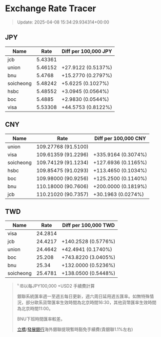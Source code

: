 # Exchange Rate Tracer

> Update: 2025-04-08 15:34:29.934314+00:00

## JPY

| Name      |    Rate | Diff per 100,000 JPY   |
|-----------|---------|------------------------|
| jcb       | 5.43361 |                        |
| union     | 5.46152 | +27.9122 (0.5137%)     |
| bnu       | 5.4768  | +15.2770 (0.2797%)     |
| soicheong | 5.48242 | +5.6225 (0.1027%)      |
| hsbc      | 5.48552 | +3.0945 (0.0564%)      |
| boc       | 5.4885  | +2.9830 (0.0544%)      |
| visa      | 5.53308 | +44.5753 (0.8122%)     |

## CNY

| Name      | Rate                | Diff per 100,000 CNY   |
|-----------|---------------------|------------------------|
| union     | 109.27768	(91.5100) |                        |
| visa      | 109.61359	(91.2296) | +335.9164 (0.3074%)    |
| soicheong | 109.74129	(91.1234) | +127.6936 (0.1165%)    |
| hsbc      | 109.85475	(91.0293) | +113.4650 (0.1034%)    |
| boc       | 109.98000	(90.9256) | +125.2500 (0.1140%)    |
| bnu       | 110.18000	(90.7606) | +200.0000 (0.1819%)    |
| jcb       | 110.21020	(90.7357) | +30.1963 (0.0274%)     |

## TWD

| Name      |    Rate | Diff per 100,000 TWD   |
|-----------|---------|------------------------|
| visa      | 24.2814 |                        |
| jcb       | 24.4217 | +140.2528 (0.5776%)    |
| union     | 24.4642 | +42.4941 (0.1740%)     |
| boc       | 25.208  | +743.8220 (3.0405%)    |
| bnu       | 25.34   | +132.0000 (0.5236%)    |
| soicheong | 25.4781 | +138.0500 (0.5448%)    |


> ¹ IB以每JPY100,000 +USD2 手續費計算
>
> 銀聯系統匯率週一至週五每日更新，週六周日延用週五匯率。如無特殊情況，部分歐系貨幣匯率生效時間為北京時間16:30，其他貨幣匯率生效時間為北京時間11:00。
>
> BNU下班時間匯率較差。
>
> [立橋](https://www.wlbank.com.mo/uploads/ueditor/file/20181211/1544536513900230.pdf)/[發展銀行](https://www.mdb.com.mo/Service_Charges_20230728.pdf)海外銀聯提現暫時豁免手續費(貴銀聯1.1%左右)

